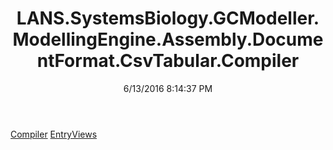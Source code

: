 ﻿---
title: LANS.SystemsBiology.GCModeller.ModellingEngine.Assembly.DocumentFormat.CsvTabular.Compiler
date: 6/13/2016 8:14:37 PM
---

[Compiler](T-LANS.SystemsBiology.GCModeller.ModellingEngine.Assembly.DocumentFormat.CsvTabular.Compiler.Compiler.html)
[EntryViews](T-LANS.SystemsBiology.GCModeller.ModellingEngine.Assembly.DocumentFormat.CsvTabular.Compiler.EntryViews.html)
